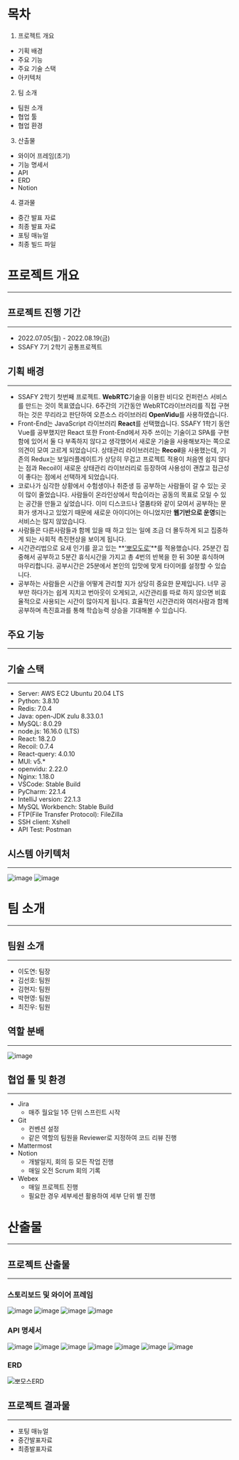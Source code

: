 # 목차
1. 프로젝트 개요
 - 기획 배경
 - 주요 기능
 - 주요 기술 스택
 - 아키텍처

2. 팀 소개
 - 팀원 소개
 - 협업 툴
 - 협업 환경

3. 산출물
 - 와이어 프레임(초기)
 - 기능 명세서
 - API
 - ERD
 - Notion

4. 결과물
 - 중간 발표 자료
 - 최종 발표 자료
 - 포팅 매뉴얼
 - 최종 빌드 파일



# 프로젝트 개요

---



## 프로젝트 진행 기간

---

- 2022.07.05(월) - 2022.08.19(금)
- SSAFY 7기 2학기 공통프로젝트



## 기획 배경

---

- SSAFY 2학기 첫번째 프로젝트. **WebRTC**기술을 이용한 비디오 컨퍼런스 서비스를 만드는 것이 목표였습니다. 6주간의 기간동안 WebRTC라이브러리를 직접 구현하는 것은 무리라고 판단하여 오픈소스 라이브러리 **OpenVidu**를 사용하였습니다.
- Front-End는 JavaScript 라이브러리 **React**를 선택했습니다. SSAFY 1학기 동안 Vue를 공부했지만 React 또한 Front-End에서 자주 쓰이는 기술이고 SPA를 구현함에 있어서 둘 다 부족하지 않다고 생각했어서 새로운 기술을 사용해보자는 쪽으로 의견이 모여 고르게 되었습니다. 상태관리 라이브러리는 **Recoil**을 사용했는데, 기존의 Redux는 보일러플레이트가 상당히 무겁고 프로젝트 적용이 처음엔 쉽지 않다는 점과 Recoil이 새로운 상태관리 라이브러리로 등장하여 사용성이 괜찮고 접근성이 좋다는 점에서 선택하게 되었습니다.
- 코로나가 심각한 상황에서 수험생이나 취준생 등 공부하는 사람들이 갈 수 있는 곳이 많이 줄었습니다. 사람들이 온라인상에서 학습이라는 공동의 목표로 모일 수 있는 공간을 만들고 싶었습니다. 이미 디스코드나 열품타와 같이 모여서 공부하는 문화가 생겨나고 있었기 때문에 새로운 아이디어는 아니었지만 **웹기반으로 운영**되는 서비스는 많지 않았습니다.
- 사람들은 다른사람들과 함께 있을 때 하고 있는 일에 조금 더 몰두하게 되고 집중하게 되는 사회적 촉진현상을 보이게 됩니다.
- 시간관리법으로 요새 인기를 끌고 있는 **[‘뽀모도로’](https://ko.wikipedia.org/wiki/%ED%8F%AC%EB%AA%A8%EB%8F%84%EB%A1%9C_%EA%B8%B0%EB%B2%95)**를 적용했습니다. 25분간 집중해서 공부하고 5분간 휴식시간을 가지고 총 4번의 반복을 한 뒤 30분 휴식하며 마무리합니다. 공부시간은 25분에서 본인의 입맛에 맞게 타이머를 설정할 수 있습니다.
- 공부하는 사람들은 시간을 어떻게 관리할 지가 상당히 중요한 문제입니다. 너무 공부만 하다가는 쉽게 지치고 번아웃이 오게되고, 시간관리를 따로 하지 않으면 비효율적으로 사용되는 시간이 많아지게 됩니다. 효율적인 시간관리와 여러사람과 함께 공부하며 촉진효과를 통해 학습능력 상승을 기대해볼 수 있습니다.


## 주요 기능

---




## 기술 스택

---

- Server: AWS EC2 Ubuntu 20.04 LTS
- Python: 3.8.10
- Redis: 7.0.4
- Java: open-JDK zulu 8.33.0.1
- MySQL: 8.0.29
- node.js: 16.16.0 (LTS)
- React: 18.2.0
- Recoil: 0.7.4
- React-query: 4.0.10
- MUI: v5.*
- openvidu: 2.22.0
- Nginx: 1.18.0
- VSCode: Stable Build
- PyCharm: 22.1.4
- IntelliJ version: 22.1.3
- MySQL Workbench: Stable Build
- FTP(File Transfer Protocol): FileZilla
- SSH client: Xshell
- API Test: Postman




## 시스템 아키텍처

---

![image](https://user-images.githubusercontent.com/34851254/204149946-00de983e-52c7-421c-a45c-749414196394.png)
![image](https://user-images.githubusercontent.com/34851254/204149961-a5026480-8956-4fa8-ad09-495ca228db47.png)




## 

# 팀 소개

---

## 팀원 소개 

---

- 이도연: 팀장
- 김선호: 팀원
- 김현지: 팀원
- 박현영: 팀원
- 최진우: 팀원



## 역할 분배

---
![image](https://user-images.githubusercontent.com/34851254/204149995-cb30b78a-66e7-4e07-b0a5-6632c955801f.png)




## 협업 툴 및 환경

---

- Jira
  - 매주 월요일 1주 단위 스프린트 시작
- Git
  - 컨벤션 설정
  - 같은 역할의 팀원을 Reviewer로 지정하여 코드 리뷰 진행
- Mattermost
- Notion
  - 개발일지, 회의 등 모든 작업 진행
  - 매일 오전 Scrum 회의 기록
- Webex
  - 매일 프로젝트 진행
  - 필요한 경우 세부세션 활용하여 세부 단위 별 진행





# 산출물

---



## 프로젝트 산출물

---

### 스토리보드 및 와이어 프레임
![image](https://user-images.githubusercontent.com/34851254/204149218-151c1c96-94e7-4417-9357-ca7c7c5ca1ca.png)
![image](https://user-images.githubusercontent.com/34851254/204149265-72dd4d01-cbf1-4ec9-bc06-135e2196b0ff.png)
![image](https://user-images.githubusercontent.com/34851254/204149299-e3db904e-4832-40a9-a64e-cb9ae191c3fa.png)
![image](https://user-images.githubusercontent.com/34851254/204149313-78391c5f-9fa7-4dca-a99d-95a20be3891a.png)

### API 명세서
![image](https://user-images.githubusercontent.com/34851254/204149405-5870400f-3a6f-4679-a1f2-39c930d8d369.png)
![image](https://user-images.githubusercontent.com/34851254/204149417-e77e1a80-383c-4405-b1a0-9366d6f5cf9c.png)
![image](https://user-images.githubusercontent.com/34851254/204149438-04adbfbc-368e-4cac-a30e-75d336c64923.png)
![image](https://user-images.githubusercontent.com/34851254/204149450-ac469393-4da6-4c17-b066-ef64322471e4.png)
![image](https://user-images.githubusercontent.com/34851254/204149465-0fe8a2d6-3fa9-42fa-9280-68a466d75e66.png)
![image](https://user-images.githubusercontent.com/34851254/204149475-5fe7071a-b841-4bc6-ad54-a046be02a0d8.png)
![image](https://user-images.githubusercontent.com/34851254/204149488-4d15e43f-0ce7-4baa-bec3-06889f9370ff.png)





### ERD

![뽀모스ERD](https://user-images.githubusercontent.com/34851254/204149631-1fd53bd6-289f-4244-8a90-ad098bc46a72.png)




## 프로젝트 결과물

---

- 포팅 매뉴얼
- 중간발표자료
- 최종발표자료
